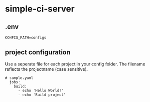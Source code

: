 # simple-ci-server

## .env

```SERVER_PORT=3000
CONFIG_PATH=configs
```

## project configuration

Use a seperate file for each project in your config folder. The filename reflects the projectname (case sensitive).

```---
# sample.yaml
  jobs:
    build:
      - echo 'Hello World!'
      - echo 'Build project'
```